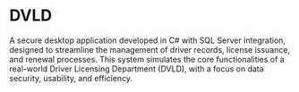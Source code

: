 # DVLD
A secure desktop application developed in C# with SQL Server integration, designed to streamline the management of driver records, license issuance, and renewal processes. This system simulates the core functionalities of a real-world Driver Licensing Department (DVLD), with a focus on data security, usability, and efficiency.

